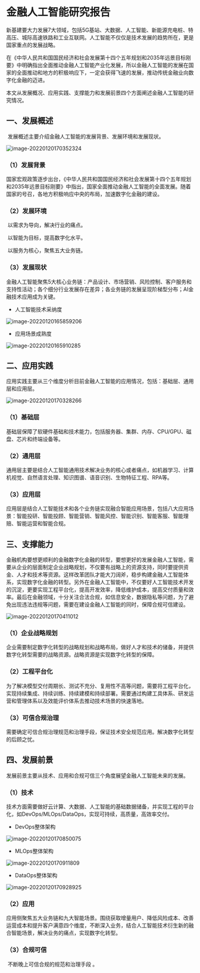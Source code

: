 # 金融人工智能研究报告

​	新基建要大力发展7大领域，包括5G基站、大数据、人工智能、新能源充电桩、特高压、城际高速铁路和工业互联网。人工智能不仅仅是技术发展的趋势所在，更是国家重点的发展战略。

​	在《中华人民共和国国民经济和社会发展第十四个五年规划和2035年远景目标刚要》中明确指出全面推动金融人工智能产业化发展，所以金融人工智能的发展在国家的全面推动和地方的积极响应下，一定会获得飞速的发展，推动传统金融业向数字化金融的迈进。

​	本文从发展概况、应用实践、支撑能力和发展前景四个方面阐述金融人工智能的研究情况。

## 一、发展概述

​	发展概述主要介绍金融人工智能的发展背景、发展环境和发展现状。

![image-20220120170352324](https://github.com/WengSongxiu/MachineLearning/blob/master/image/%E5%8F%91%E5%B1%95%E6%A6%82%E8%BF%B0.png)

### （1）发展背景

​	国家宏观政策逐步出台，《中华人民共和国国民经济和社会发展第十四个五年规划和2035年远景目标刚要》中指出，国家全面推动金融人工智能的全面发展。随着国家的号召，各地方积极响应中央的布局，加速数字化金融的建设。

### （2）发展环境

​	以需求为导向，解决行业的痛点。

​	以智能为目标，提高数字化水平。

​	以服务为核心，聚焦五大业务链。

### （3）发展现状

​	金融人工智能聚焦5大核心业务链：产品设计、市场营销、风险控制、客户服务和支持性活动；各个细分行业发展存在差异；各业务链的发展呈现阶梯型分布；AI金融技术应用成为关键。

- 人工智能技术采纳度

![image-20220120165859206](https://github.com/WengSongxiu/MachineLearning/blob/master/image/%E4%BA%BA%E5%B7%A5%E6%99%BA%E8%83%BD%E6%8A%80%E6%9C%AF%E9%87%87%E7%BA%B3%E5%BA%A6.png)

- 应用场景成熟度

![image-20220120165910285](https://github.com/WengSongxiu/MachineLearning/blob/master/image/%E5%BA%94%E7%94%A8%E5%9C%BA%E6%99%AF%E6%88%90%E7%86%9F%E5%BA%A6.png)

## 二、应用实践

​	应用实践主要从三个维度分析目前金融人工智能的应用情况，包括：基础层、通用层和应用层。

![image-20220120170328266](https://github.com/WengSongxiu/MachineLearning/blob/master/image/%E5%BA%94%E7%94%A8%E5%AE%9E%E8%B7%B5.png)

### （1）基础层

​	基础层保障了软硬件基础和技术能力，包括服务器、集群、内存、CPU/GPU、磁盘、芯片和终端设备等。

### （2）通用层

​	通用层主要是结合人工智能通用技术解决业务的核心或者痛点，如机器学习、计算机视觉、自然语言处理、知识图谱、语音识别、生物特征工程、RPA等。

### （3）应用层

​	应用层是结合人工智能技术和各个业务链实现融合智能应用场景，包括八大应用场景：智能投研、智能投顾、智能营销、智能风控、智能识别、智能客服、智能理赔、智能运营和智能合规。

## 三、支撑能力

​	金融机构要想更顺利的金融数字化金融的转型，要想更好的发展金融人工智能，需要从企业的层面制定企业战略规划，不仅要有战略上的资源支持，同时要提供资金、人才和技术等资源。这样改革团队才能大刀阔斧，稳步构建金融人工智能体系，实现数字化金融的转型。另外在金融人工智能中，不仅要好人工智能技术开发的沉淀，更要实现工程平台化，提高开发效率，降低维护成本，提高交付质量和效率。最后在金融领域，十分关注合法合规，如信息安全，数据隐私等问题，为了避免出现违法违规等问题，需要在建设金融人工智能的同时，保障合规可信建设。

![image-20220120170411012](https://github.com/WengSongxiu/MachineLearning/blob/master/image/%E6%94%AF%E6%92%91%E8%83%BD%E5%8A%9B.png)

### （1）企业战略规划

​	企业需要制定数字化转型的战略规划和战略布局，做好人才和技术的储备，并提供数字化转型需要的战略资源。战略资源是实现数字化转型的保障。

### （2）工程平台化

​	为了解决模型交付周期长、测试不充分、复用性不高等问题，需要将工程平台化，实现持续集成、持续训练、持续建模和持续部署。需要通过构建工具体系、研发运营和管理体系以及效能评价体系去推动技术场景的快速落地。

### （3）可信合规治理

​	需要确定可信合规治理规范和治理手段，保证技术安全规范应用。解决数字化转型的后顾之忧。

## 四、发展前景

​	发展前景主要从技术、应用和合规可信三个角度展望金融人工智能未来的发展。

### （1）技术

​	技术方面需要做好云计算、大数据、人工智能的基础数据储备，并实现工程的平台化，如DevOps/MLOps/DataOps，实现可持续，高质量，高效率交付。

- DevOps整体架构

![image-20220120170850075](https://github.com/WengSongxiu/MachineLearning/blob/master/image/devops.png)

- MLOps整体架构

![image-20220120170911809](https://github.com/WengSongxiu/MachineLearning/blob/master/image/mlops.png)

- DataOps整体架构

![image-20220120170928925](https://github.com/WengSongxiu/MachineLearning/blob/master/image/dataops.png)

### （2）应用

​	应用侧聚焦五大业务链和九大智能场景。围绕获取增量用户、降低风险成本、改善运营成本和提升客户满意四个维度，不断深入业务，结合人工智能技术衍生新的融合智能场景，解决业务的痛点，实现数字化转型。

### （3）合规可信

​	不断晚上可信合规的规范和治理手段 。

